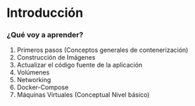 # Introducción

### ¿Qué voy a aprender?

1. Primeros pasos \(Conceptos generales de contenerización\)
2. Construcción de Imágenes 
3. Actualizar el código fuente de la aplicación
4. Volúmenes
5. Networking
6. Docker-Compose
7. Máquinas Virtuales \(Conceptual Nivel básico\)



